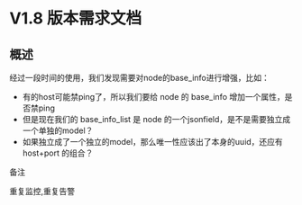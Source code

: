 # V1.8 版本需求文档

## 概述

经过一段时间的使用，我们发现需要对node的base_info进行增强，比如：
- 有的host可能禁ping了，所以我们要给 node 的 base_info 增加一个属性，是否禁ping
- 但是现在我们的 base_info_list 是 node 的一个jsonfield，是不是需要独立成一个单独的model？
- 如果独立成了一个独立的model，那么唯一性应该出了本身的uuid，还应有host+port 的组合？



备注


重复监控,重复告警

